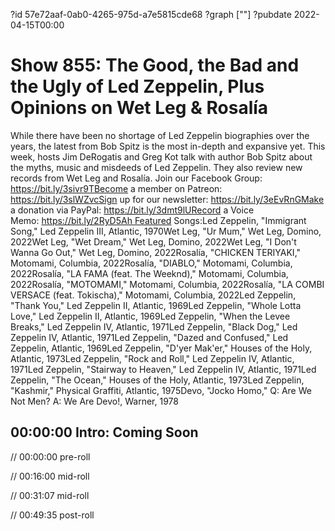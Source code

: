 ?id 57e72aaf-0ab0-4265-975d-a7e5815cde68
?graph [""]
?pubdate 2022-04-15T00:00

# Show 855: The Good, the Bad and the Ugly of Led Zeppelin, Plus Opinions on Wet Leg & Rosalía

While there have been no shortage of Led Zeppelin biographies over the years, the latest from Bob Spitz is the most in-depth and expansive yet. This week, hosts Jim DeRogatis and Greg Kot talk with author Bob Spitz about the myths, music and misdeeds of Led Zeppelin. They also review new records from Wet Leg and Rosalía. Join our Facebook Group: https://bit.ly/3sivr9TBecome a member on Patreon: https://bit.ly/3slWZvcSign up for our newsletter: https://bit.ly/3eEvRnGMake a donation via PayPal: https://bit.ly/3dmt9lURecord a Voice Memo: https://bit.ly/2RyD5Ah Featured Songs:Led Zeppelin, "Immigrant Song," Led Zeppelin III, Atlantic, 1970Wet Leg, "Ur Mum," Wet Leg, Domino, 2022Wet Leg, "Wet Dream," Wet Leg, Domino, 2022Wet Leg, "I Don't Wanna Go Out," Wet Leg, Domino, 2022Rosalía, "CHICKEN TERIYAKI," Motomami, Columbia, 2022Rosalía, "DIABLO," Motomami, Columbia, 2022Rosalía, "LA FAMA (feat. The Weeknd)," Motomami, Columbia, 2022Rosalía, "MOTOMAMI," Motomami, Columbia, 2022Rosalía, "LA COMBI VERSACE (feat. Tokischa)," Motomami, Columbia, 2022Led Zeppelin, "Thank You," Led Zeppelin II, Atlantic, 1969Led Zeppelin, "Whole Lotta Love," Led Zeppelin II, Atlantic, 1969Led Zeppelin, "When the Levee Breaks," Led Zeppelin IV, Atlantic, 1971Led Zeppelin, "Black Dog," Led Zeppelin IV, Atlantic, 1971Led Zeppelin, "Dazed and Confused," Led Zeppelin, Atlantic, 1969Led Zeppelin, "D'yer Mak'er," Houses of the Holy, Atlantic, 1973Led Zeppelin, "Rock and Roll," Led Zeppelin IV, Atlantic, 1971Led Zeppelin, "Stairway to Heaven," Led Zeppelin IV, Atlantic, 1971Led Zeppelin, "The Ocean," Houses of the Holy, Atlantic, 1973Led Zeppelin, "Kashmir," Physical Graffiti, Atlantic, 1975Devo, "Jocko Homo," Q: Are We Not Men? A: We Are Devo!, Warner, 1978

## 00:00:00 Intro: Coming Soon

// 00:00:00 pre-roll

// 00:16:00 mid-roll

// 00:31:07 mid-roll

// 00:49:35 post-roll
